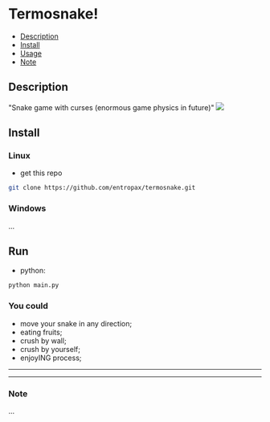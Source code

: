 <h1>Termosnake!</h1>

<!-- [_TOC_] -->
- [Description](#description)
- [Install](#install)
- [Usage](#run)
- [Note](#note)

## Description ##
"Snake game with curses (enormous game physics in future)"
![](https://github.com/entropax/termosnake/demo/demo.gif)

## Install ##
### Linux ###
- get this repo
```sh
git clone https://github.com/entropax/termosnake.git
```
### Windows ###
...

## Run ##
- python:
```sh
python main.py
```

### **You could**
- move your snake in any direction;
- eating fruits;
- crush by wall;
- crush by yourself;
- enjoyING process;

----
----
### Note
...
